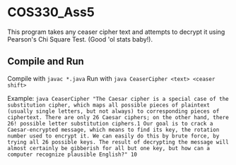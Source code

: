 # COS330_Ass5
This program takes any ceaser cipher text and attempts to decrypt it using Pearson's Chi Square Test. (Good 'ol stats baby!).

## Compile and Run
Compile with `javac *.java`
Run with `java CeaserCipher <text> <ceaser shift>`

Example: `java CeaserCipher "The Caesar cipher is a special case of the substitution cipher, which maps all possible pieces of plaintext (usually single letters, but not always) to corresponding pieces of ciphertext. There are only 26 Caesar ciphers; on the other hand, there 26! possible letter substitution ciphers.1 Our goal is to crack a Caesar-encrypted message, which means to find its key, the rotation number used to encrypt it. We can easily do this by brute force, by trying all 26 possible keys. The result of decrypting the message will almost certainly be gibberish for all but one key, but how can a computer recognize plausible English?" 10`

